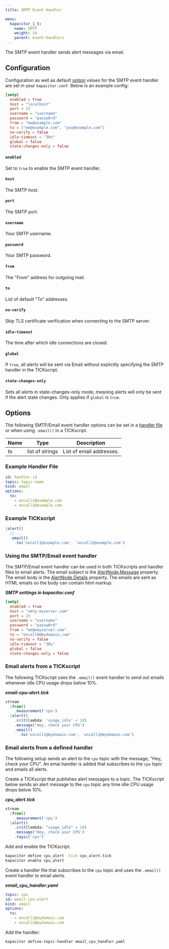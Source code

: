 ```yaml
---
title: SMTP Event Handler

menu:
  kapacitor_1_5:
    name: SMTP
    weight: 14
    parent: event-handlers
---
```


The SMTP event handler sends alert messages via email.

## Configuration
Configuration as well as default [option](#options) values for the SMTP event handler are set in your `kapacitor.conf`.
Below is an example config:

```toml
[smtp]
  enabled = true
  host = "localhost"
  port = 25
  username = "username"
  password = "passw0rd"
  from = "me@example.com"
  to = ["me@example.com", "you@example.com"]
  no-verify = false
  idle-timeout = "30s"
  global = false
  state-changes-only = false
```

#### `enabled`
Set to `true` to enable the SMTP event handler.

#### `host`
The SMTP host.

#### `port`
The SMTP port.

#### `username`
Your SMTP username.

#### `password`
Your SMTP password.

#### `from`
The "From" address for outgoing mail.

#### `to`
List of default "To" addresses.

#### `no-verify`
Skip TLS certificate verification when connecting to the SMTP server.

#### `idle-timeout`
The time after which idle connections are closed.

#### `global`
If `true`, all alerts will be sent via Email without explicitly specifying the SMTP handler in the TICKscript.

#### `state-changes-only`
Sets all alerts in state-changes-only mode, meaning alerts will only be sent if the alert state changes.
Only applies if `global` is `true`.


## Options
The following SMTP/Email event handler options can be set in a [handler file](/kapacitor/v1.5/event_handlers/#handler-file) or when using `.email()` in a TICKscript.

| Name | Type            | Description              |
| ---- | ----            | -----------              |
| to   | list of strings | List of email addresses. |

### Example Handler File
```yaml
id: handler-id
topic: topic-name
kind: email
options:
  to:
    - oncall1@example.com
    - oncall2@example.com
```

### Example TICKscript
```js
|alert()
  // ...
  .email()
    .to('oncall1@example.com', 'oncall2@example.com')
```

### Using the SMTP/Email event handler
The SMTP/Email event handler can be used in both TICKscripts and handler files to email alerts. The email subject is the [AlertNode.Message](/kapacitor/v1.5/nodes/alert_node/#message) property. The email body is the [AlertNode.Details](/kapacitor/v1.5/nodes/alert_node/#details) property. The emails are sent as HTML emails so the body can contain html markup.

_**SMTP settings in kapacitor.conf**_  
```toml
[smtp]
  enabled = true
  host = "smtp.myserver.com"
  port = 25
  username = "username"
  password = "passw0rd"
  from = "me@emyserver.com"
  to = "oncall0@mydomain.com"
  no-verify = false
  idle-timeout = "30s"
  global = false
  state-changes-only = false
```

### Email alerts from a TICKscript
The following TICKscript uses the `.email()` event handler to send out emails whenever idle CPU usage drops below 10%.

_**email-cpu-alert.tick**_  
```js
stream
  |from()
    .measurement('cpu')
  |alert()
    .crit(lambda: 'usage_idle' < 10)
    .message('Hey, check your CPU')
    .email()
      .to('oncall1@mydomain.com', 'oncall2@mydomain.com')
```

### Email alerts from a defined handler
The following setup sends an alert to the `cpu` topic with the message, "Hey, check your CPU". An emai handler is added that subscribes to the `cpu` topic and emails all alerts.

Create a TICKscript that publishes alert messages to a topic.
The TICKscript below sends an alert message to the `cpu` topic any time idle CPU usage drops below 10%.

_**cpu\_alert.tick**_
```js
stream
  |from()
    .measurement('cpu')
  |alert()
    .crit(lambda: "usage_idle" < 10)
    .message('Hey, check your CPU')
    .topic('cpu')
```

Add and enable the TICKscript:

```bash
kapacitor define cpu_alert -tick cpu_alert.tick
kapacitor enable cpu_alert
```

Create a handler file that subscribes to the `cpu` topic and uses the `.email()` event handler to email alerts.

_**email\_cpu\_handler.yaml**_
```yaml
topic: cpu
id: email-cpu-alert
kind: email
options:
  to:
    - oncall1@mydomain.com
    - oncall2@mydomain.com
```

Add the handler:

```bash
kapacitor define-topic-handler email_cpu_handler.yaml
```
